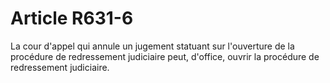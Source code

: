 # Article R631-6

La cour d'appel qui annule un jugement statuant sur l'ouverture de la procédure de redressement judiciaire peut, d'office, ouvrir la procédure de redressement judiciaire.